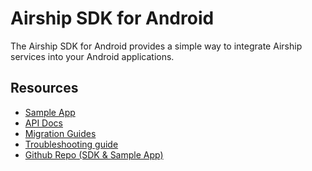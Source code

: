 # Airship SDK for Android

The Airship SDK for Android provides a simple way to integrate Airship
services into your Android applications.

## Resources

* [Sample App](../sample)
* [API Docs](https://docs.airship.com/reference/libraries/android/latest/)
* [Migration Guides](migration)
* [Troubleshooting guide](https://docs.airship.com/reference/troubleshooting/android)
* [Github Repo (SDK & Sample App)](..)
